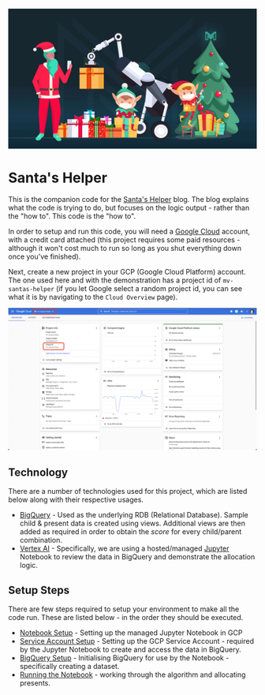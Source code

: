![Mondo Ventures Intro](etc/docs/images/mondo-post-202212-Santas-helper.jpg)

# Santa's Helper

This is the companion code for the [Santa's Helper](https://docs.google.com/document/d/16in8wS8Vl2UvQOYwDxwge8FPpDANxWRkxi4IcCMBa8o/edit#) 
blog. The blog explains what the code is trying to do, but focuses on the logic output - rather than the "how to". 
This code is the "how to".

In order to setup and run this code, you will need a [Google Cloud](https://cloud.google.com/) account, with a 
credit card attached (this project requires some paid resources - although it won't cost much to run so long 
as you shut everything down once you've finished).

Next, create a new project in your GCP (Google Cloud Platform) account. The one used here and with the demonstration 
has a project id of `mv-santas-helper` (if you let Google select a random project id, you can see what it is 
by navigating to the `Cloud Overview` page).

![Cloud Overview - Project Id](etc/docs/images/00-cloud-overview.png)

## Technology

There are a number of technologies used for this project, which are listed below along 
with their respective usages.

- [BigQuery](https://cloud.google.com/bigquery) - Used as the underlying RDB (Relational Database). Sample child & 
  present data is created using views. Additional views are then added as required in order to 
  obtain the *score* for every child/parent combination.
- [Vertex AI](https://cloud.google.com/vertex-ai/) - Specifically, we are using a hosted/managed 
  [Jupyter](https://jupyter.org/) Notebook to review the data in BigQuery and demonstrate the allocation logic.

## Setup Steps

There are few steps required to setup your environment to make all the code run. These are listed below - in the 
order they should be executed.

- [Notebook Setup](etc/docs/notebook-setup.md) - Setting up the managed Jupyter Notebook in GCP
- [Service Account Setup](etc/docs/service-acc-setup.md) - Setting up the GCP Service Account - required by the 
  Jupyter Notebook to create and access the data in BigQuery.
- [BigQuery Setup](etc/docs/bigquery-setup.md) - Initialising BigQuery for use by the Notebook - specifically creating 
  a dataset.
- [Running the Notebook](etc/docs/running-the-notebook.md) - working through the algorithm and allocating presents.


